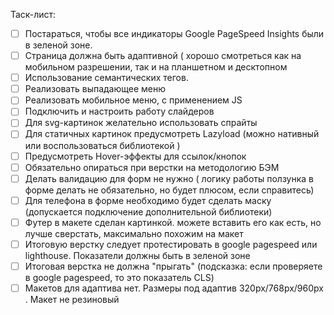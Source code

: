 Таск-лист:

- [ ] Постараться, чтобы все индикаторы Google PageSpeed Insights были в зеленой зоне.
- [ ] Страница должна быть адаптивной ( хорошо смотреться как на мобильном разрешении, так и на планшетном и десктопном
- [ ] Использование семантических тегов.
- [ ] Реализовать выпадающее меню
- [ ] Реализовать мобильное меню, с применением JS
- [ ] Подключить и настроить работу слайдеров
- [ ] Для svg-картинок желательно использовать спрайты
- [ ] Для статичных картинок предусмотреть Lazyload (можно нативный или воспользоваться библиотекой )
- [ ] Предусмотреть Hover-эффекты для ссылок/кнопок
- [ ] Обязательно опираться при верстки на методологию БЭМ
- [ ] Делать валидацию для форм не нужно ( логику работы ползунка в форме делать не обязательно, но будет плюсом, если справитесь)
- [ ] Для телефона в форме необходимо будет сделать маску (допускается подключение дополнительной библиотеки)
- [ ] Футер в макете сделан картинкой. можете вставить его как есть, но лучше сверстать, максимально похожим на макет
- [ ] Итоговую верстку следует протестировать в google pagespeed или lighthouse. Показатели должны быть в зеленой зоне
- [ ] Итоговая верстка не должна "прыгать" (подсказка: если проверяете в google pagespeed, то это показатель CLS)
- [ ] Макетов для адаптива нет. Размеры под адаптив 320px/768px/960px . Макет не резиновый
